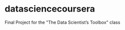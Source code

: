 datasciencecoursera
===================

Final Project for the "The Data Scientist’s Toolbox" class
